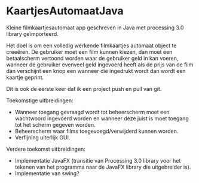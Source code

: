 # KaartjesAutomaatJava
Kleine filmkaartjesautomaat app geschreven in Java met processing 3.0 library geïmporteerd.

Het doel is om een volledig werkende filmkaartjes automaat object te creeëren. De gebruiker moet een film kunnen kiezen, dan moet een betaalscherm vertoond worden waar de gebruiker geld in kan voeren, wanneer de gebruiker evenveel geld ingevoerd heeft als de prijs van de film dan verschijnt een knop een wanneer die ingedrukt wordt dan wordt een kaartje geprint. 

Dit is ook de eerste keer dat ik een project push en pull van git.

Toekomstige uitbreidingen:
- Wanneer toegang gevraagd wordt tot beheerscherm moet een wachtwoord ingevoerd worden en wanneer deze juist is moet toegang tot het scherm gegeven worden.
- Beheerscherm waar films toegevoegd/verwijderd kunnen worden.
- Verfijning uiterlijk GUI.

Verdere toekomst uitbreidingen: 
- Implementatie JavaFX (transitie van Processing 3.0 library voor het tekenen van het programma naar de JavaFX library die uitgebreider is).
- Implementatie van swing?
